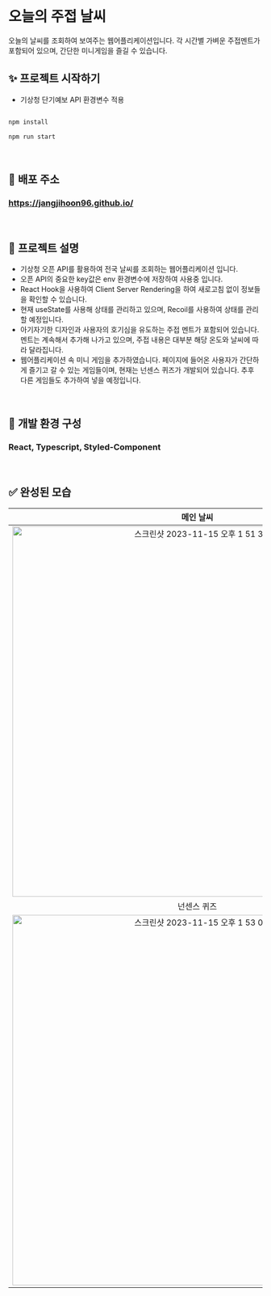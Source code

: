 # 오늘의 주접 날씨
오늘의 날씨를 조회하여 보여주는 웹어플리케이션입니다. 각 시간별 가벼운 주접멘트가 포함되어 있으며, 간단한 미니게임을 즐길 수 있습니다.
<br/>

## ✨ 프로젝트 시작하기

- 기상청 단기예보 API 환경변수 적용

```bash

npm install

npm run start

```
<br/>

## 🌟 배포 주소

### https://jangjihoon96.github.io/

<br/>

## 🔖 프로젝트 설명

- 기상청 오픈 API를 활용하여 전국 날씨를 조회하는 웹어플리케이션 입니다.
- 오픈 API의 중요한 key값은 env 환경변수에 저장하여 사용중 입니다.
- React Hook을 사용하여 Client Server Rendering을 하여 새로고침 없이 정보들을 확인할 수 있습니다.
- 현재 useState를 사용해 상태를 관리하고 있으며, Recoil를 사용하여 상태를 관리할 예정입니다.
- 아기자기한 디자인과 사용자의 호기심을 유도하는 주접 멘트가 포함되어 있습니다. 멘트는 계속해서 추가해 나가고 있으며, 주접 내용은 대부분 해당 온도와 날씨에 따라 달라집니다.
- 웹어플리케이션 속 미니 게임을 추가하였습니다. 페이지에 들어온 사용자가 간단하게 즐기고 갈 수 있는 게임들이며, 현재는 넌센스 퀴즈가 개발되어 있습니다. 추후 다른 게임들도 추가하여 넣을 예정입니다.


<br/>

## 📖 개발 환경 구성

### React, Typescript, Styled-Component

<br/>

## ✅ 완성된 모습

|메인 날씨|미니 게임|
|:---:|:---:|
|<img width="733" alt="스크린샷 2023-11-15 오후 1 51 36" src="https://github.com/jangjihoon96/WetherInfo_react/assets/119390662/70b475bd-3f85-48d1-be0d-58c3b985805e">|<img width="733" alt="스크린샷 2023-11-15 오후 1 53 29" src="https://github.com/jangjihoon96/WetherInfo_react/assets/119390662/2b01b447-909f-4306-83eb-d997541d65a6">|
|넌센스 퀴즈||
|<img width="733" alt="스크린샷 2023-11-15 오후 1 53 02" src="https://github.com/jangjihoon96/WetherInfo_react/assets/119390662/db97ddaa-fdff-42e1-86d6-ce608041b7bc">||
